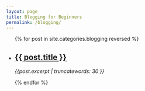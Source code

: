 ```yaml
---
layout: page
title: Blogging for Beginners
permalink: /blogging/
---
```

<ul class="post-list">
	{% for post in site.categories.blogging reversed %}
      <li>	
        <h2>
         <a class="post-link" href="{{ post.url | prepend: site.baseurl }}">{{ post.title }}</a>   
        </h2>
	<p><i>{{post.excerpt | truncatewords: 30 }}</i></p>
      </li>
    {% endfor %}
</ul>